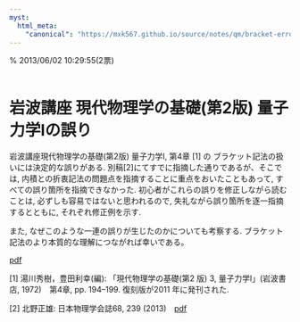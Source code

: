 ```yaml
---
myst:
  html_meta:
    "canonical": "https://mxk567.github.io/source/notes/qm/bracket-error.html"
---
```


% 2013/06/02 10:29:55(2票)
```{tags} ノート, 量子力学, ブラケット記法
```
# 岩波講座 現代物理学の基礎(第2版) 量子力学Iの誤り

岩波講座現代物理学の基礎(第2版) 量子力学I, 第4章 [1] の
ブラケット記法の扱いには決定的な誤りがある.
別稿[2]にてすでに指摘した通りであるが、そこでは,
内積との折衷記法の問題点を指摘することに重点をおいたこともあって,
すべての誤り箇所を指摘できなかった.
初心者がこれらの誤りを修正しながら読むことは,
必ずしも容易ではないと思われるので,
失礼ながら誤り箇所を逐一指摘するとともに, それぞれ修正例を示す.

また, なぜこのような一連の誤りが生じたのかについても考察する.
ブラケット記法のより本質的な理解につながれば幸いである。

[pdf](correction.pdf)

[1] 湯川秀樹，豊田利幸(編): 「現代物理学の基礎(第2 版) 3, 量子力学I」(岩波書店, 1972)　第4章, pp. 194–199. 復刻版が2011 年に発刊された.

[2] 北野正雄: 日本物理学会誌68, 239 (2013)　[pdf](butsuri-kitano-3-1a.pdf)
